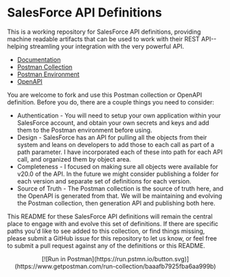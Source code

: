 # SalesForce API Definitions
This is a working repository for SalesForce API definitions, providing machine readable artifacts that can be used to work with their REST API--helping streamling your integration with the very powerful API.

- [Documentation](https://documenter.getpostman.com/view/35240/SVzua1S6?version=latest)
- [Postman Collection](https://www.getpostman.com/collections/baaafb7925fba6aa999b)
- [Postman Environment](https://github.com/api-evangelist/salesforce/blob/master/postman-enviornment.json)
- [OpenAPI](https://github.com/api-evangelist/salesforce/blob/master/openapi.yaml)

You are welcome to fork and use this Postman collection or OpenAPI definition. Before you do, there are a couple things you need to consider:

- Authentication - You will need to setup your own application within your SalesForce account, and obtain your own secrets and keys and add them to the Postman environment before using.
- Design - SalesForce has an API for pulling all the objects from their system and leans on developers to add those to each call as part of a path parameter. I have incorporated each of these into path for each API call, and organized them by object area. 
- Completeness - I focused on making sure all objects were available for v20.0 of the API. In the future we might consider publishing a folder for each version and separate set of definitions for each version.
- Source of Truth - The Postman collection is the source of truth here, and the OpenAPI is generated from that. We will be maintaining and evolving the Postman collection, then generation API and publishing both here.

This README for these SalesForce API definitions will remain the central place to engage with and evolve this set of definitions. If there are specific paths you'd like to see added to this collection, or find things missing, please submit a GitHub issue for this repository to let us know, or feel free to submit a pull request against any of the definitions or this README.

<div style="text-align:center;">[![Run in Postman](https://run.pstmn.io/button.svg)](https://www.getpostman.com/run-collection/baaafb7925fba6aa999b)</div>


